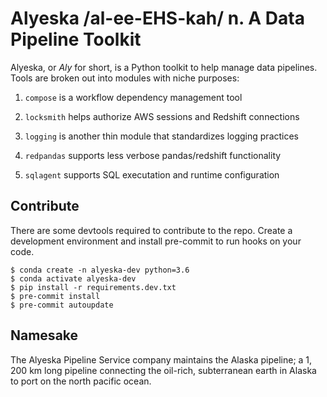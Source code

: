 # Alyeska /al-ee-EHS-kah/ n. A Data Pipeline Toolkit

Alyeska, or _Aly_ for short, is a Python toolkit to help manage data pipelines. Tools are broken out into modules with niche purposes:

1. `compose` is a workflow dependency management tool

1. `locksmith` helps authorize AWS sessions and Redshift connections

1. `logging` is another thin module that standardizes logging practices

1. `redpandas` supports less verbose pandas/redshift functionality

1. `sqlagent` supports SQL executation and runtime configuration

## Contribute

There are some devtools required to contribute to the repo. Create a development environment and install pre-commit to run hooks on your code.

``` 
$ conda create -n alyeska-dev python=3.6
$ conda activate alyeska-dev
$ pip install -r requirements.dev.txt
$ pre-commit install
$ pre-commit autoupdate
```

## Namesake

The Alyeska Pipeline Service company maintains the Alaska pipeline; a 1, 200 km long pipeline connecting the oil-rich, subterranean earth in Alaska to port on the north pacific ocean.

